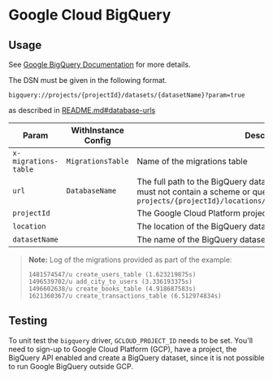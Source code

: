 # Google Cloud BigQuery

## Usage

See [Google BigQuery Documentation](https://cloud.google.com/bigquery/docs) for
more details.

The DSN must be given in the following format.

`bigquery://projects/{projectId}/datasets/{datasetName}?param=true`

as described in [README.md#database-urls](../../README.md#database-urls)

| Param | WithInstance Config | Description |
| ----- | ------------------- | ----------- |
| `x-migrations-table` | `MigrationsTable` | Name of the migrations table |
| `url` | `DatabaseName` | The full path to the BigQuery dataset. If provided as part of `Config` it must not contain a scheme or query string to match the format `projects/{projectId}/locations/{location}/dataset/{datasetName}`|
| `projectId` || The Google Cloud Platform project id
| `location` || The location of the BigQuery dataset
| `datasetName` || The name of the BigQuery dataset

> **Note:** Log of the migrations provided as part of the example:
>
> ```log
> 1481574547/u create_users_table (1.623219875s)
> 1496539702/u add_city_to_users (3.336193375s)
> 1496602638/u create_books_table (4.918687583s)
> 1621360367/u create_transactions_table (6.512974834s)

## Testing

To unit test the `bigquery` driver, `GCLOUD_PROJECT_ID` needs to be set. You'll
need to sign-up to Google Cloud Platform (GCP), have a project, the BigQuery API 
enabled and create a BigQuery dataset, since it is not possible to run Google 
BigQuery outside GCP.
